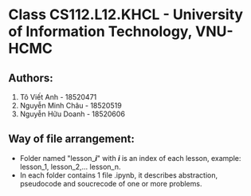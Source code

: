 # Class CS112.L12.KHCL - University of Information Technology, VNU-HCMC
## Authors:
1. Tô Viết Anh - 18520471
2. Nguyễn Minh Châu - 18520519
3. Nguyễn Hữu Doanh - 18520606
## Way of file arrangement:
* Folder named "lesson_***i***" with ***i*** is an index of each lesson, example: lesson_1, lesson_2,... lesson_n.
* In each folder contains 1 file .ipynb, it describes abstraction, pseudocode and soucrecode of one or more problems.
